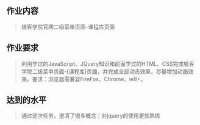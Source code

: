 ## 作业内容
> 极客学院官网二级菜单页面-课程库页面
## 作业要求
> 利用学过的JavaScript、JQuery知识和前面学过的HTML、CSS完成极客学院二级菜单页面-[课程库]页面，并完成全部动态效果，尽量增加动画效果。要求：浏览器需兼容FireFox、Chrome、ie8+。
## 达到的水平 
> 通过这次任务，澄清了很多概念；对jquery的使用更加熟练
